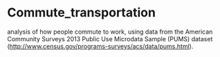 # Commute_transportation
analysis of how people commute to work, using data from the American Community Surveys 2013 Public Use Microdata Sample (PUMS) dataset (http://www.census.gov/programs-surveys/acs/data/pums.html).
